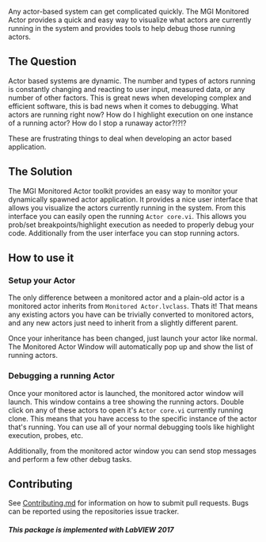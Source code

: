 Any actor-based system can get complicated quickly. The MGI Monitored Actor provides a quick and easy way to visualize what actors are currently running in the system and provides tools to help debug those running actors.

## The Question

Actor based systems are dynamic. The number and types of actors running is constantly changing and reacting to user input, measured data, or any number of other factors. This is great news when developing complex and efficient software, this is bad news when it comes to debugging. What actors are running right now? How do I highlight execution on one instance of a running actor? How do I stop a runaway actor?!?!?

These are frustrating things to deal when developing an actor based application.

## The Solution

The MGI Monitored Actor toolkit provides an easy way to monitor your dynamically spawned actor application. It provides a nice user interface that allows you visualize the actors currently running in the system. From this interface you can easily open the running `Actor core.vi`. This allows you prob/set breakpoints/highlight execution as needed to properly debug your code. Additionally from the user interface you can stop running actors.

## How to use it

### Setup your Actor

The only difference between a monitored actor and a plain-old actor is a monitored actor inherits from `Monitored Actor.lvclass`. Thats it! That means any existing actors you have can be trivially converted to monitored actors, and any new actors just need to inherit from a slightly different parent.

Once your inheritance has been changed, just launch your actor like normal. The Monitored Actor Window will automatically pop up and show the list of running actors.

### Debugging a running Actor

Once your monitored actor is launched, the monitored actor window will launch. This window contains a tree showing the running actors. Double click on any of these actors to open it's `Actor core.vi` currently running clone. This means that you have access to the specific instance of the actor that's running. You can use all of your normal debugging tools like highlight execution, probes, etc.

Additionally, from the monitored actor window you can send stop messages and perform a few other debug tasks.

## Contributing

See [Contributing.md](CONTRIBUTING.md) for information on how to submit pull requests. Bugs can be reported using the repositories issue tracker.

#### _This package is implemented with LabVIEW 2017_
